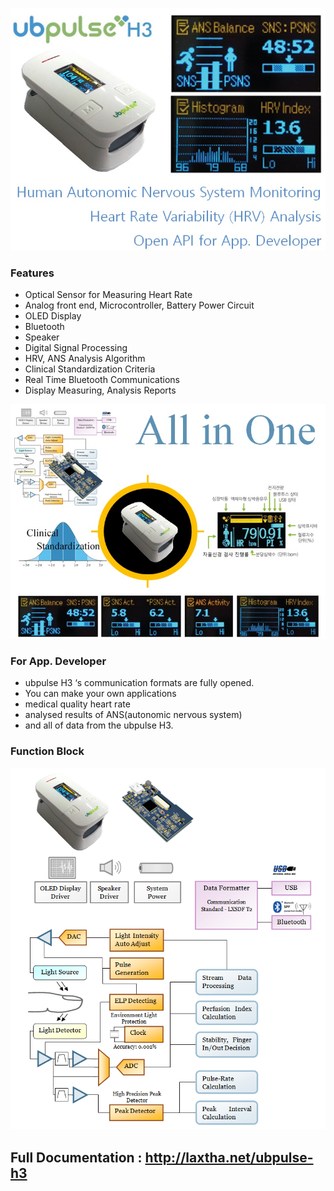 
![ubpulse H3](images/VISD-53_Featured_Large_ubpulse-H3_780x600.jpg)
### Features 
- Optical Sensor for Measuring Heart Rate
- Analog front end, Microcontroller, Battery Power Circuit
- OLED Display
- Bluetooth
- Speaker
- Digital Signal Processing
- HRV, ANS Analysis Algorithm
- Clinical Standardization Criteria
- Real Time Bluetooth Communications
- Display Measuring, Analysis Reports

![All in Onen](images/VISD-54_All-in-One_ubpulse-H3_780x580.jpg)

### For App. Developer 
- ubpulse H3 ‘s communication formats are fully opened.
- You can make your own applications  
- medical quality heart rate
- analysed results of ANS(autonomic nervous system)
- and all of data from the ubpulse H3.

### Function Block
![Function Block](images/VISD-55_Function_Block_ubpulse_780x890.png)

## Full Documentation : http://laxtha.net/ubpulse-h3
